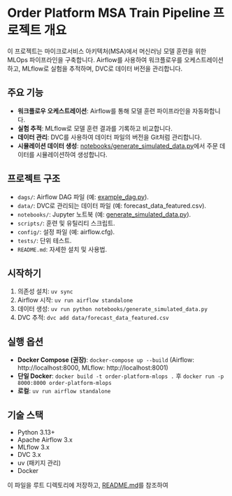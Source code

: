 # Order Platform MSA Train Pipeline 프로젝트 개요

이 프로젝트는 마이크로서비스 아키텍처(MSA)에서 머신러닝 모델 훈련을 위한 MLOps 파이프라인을 구축합니다. Airflow를 사용하여 워크플로우를 오케스트레이션하고, MLflow로 실험을 추적하며, DVC로 데이터 버전을 관리합니다.

## 주요 기능
- **워크플로우 오케스트레이션**: Airflow를 통해 모델 훈련 파이프라인을 자동화합니다.
- **실험 추적**: MLflow로 모델 훈련 결과를 기록하고 비교합니다.
- **데이터 관리**: DVC를 사용하여 데이터 파일의 버전을 Git처럼 관리합니다.
- **시뮬레이션 데이터 생성**: [notebooks/generate_simulated_data.py](notebooks/generate_simulated_data.py)에서 주문 데이터를 시뮬레이션하여 생성합니다.

## 프로젝트 구조
- `dags/`: Airflow DAG 파일 (예: [example_dag.py](dags/example_dag.py)).
- `data/`: DVC로 관리되는 데이터 파일 (예: forecast_data_featured.csv).
- `notebooks/`: Jupyter 노트북 (예: [generate_simulated_data.py](notebooks/generate_simulated_data.py)).
- `scripts/`: 훈련 및 유틸리티 스크립트.
- `config/`: 설정 파일 (예: airflow.cfg).
- `tests/`: 단위 테스트.
- `README.md`: 자세한 설치 및 사용법.

## 시작하기
1. 의존성 설치: `uv sync`
2. Airflow 시작: `uv run airflow standalone`
3. 데이터 생성: `uv run python notebooks/generate_simulated_data.py`
4. DVC 추적: `dvc add data/forecast_data_featured.csv`

## 실행 옵션
- **Docker Compose (권장)**: `docker-compose up --build` (Airflow: http://localhost:8000, MLflow: http://localhost:8001)
- **단일 Docker**: `docker build -t order-platform-mlops .` 후 `docker run -p 8000:8000 order-platform-mlops`
- **로컬**: `uv run airflow standalone`

## 기술 스택
- Python 3.13+
- Apache Airflow 3.x
- MLflow 3.x
- DVC 3.x
- uv (패키지 관리)
- Docker

이 파일을 루트 디렉토리에 저장하고, [README.md](README.md)를 참조하여